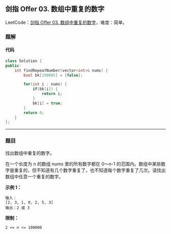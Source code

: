 ## 剑指 Offer 03. 数组中重复的数字

LeetCode：[剑指 Offer 03. 数组中重复的数字](https://leetcode.cn/problems/shu-zu-zhong-zhong-fu-de-shu-zi-lcof/)，难度：简单。

### 题解

#### 代码

```c++
class Solution {
public:
    int findRepeatNumber(vector<int>& nums) {
        bool bk[100005] = {false};

        for(int i : nums) {
            if(bk[i]) {
                return i;
            }
            bk[i] = true;
        }
        return 0;
    }
};
```



---



### 题目

找出数组中重复的数字。


在一个长度为 n 的数组 nums 里的所有数字都在 0～n-1 的范围内。数组中某些数字是重复的，但不知道有几个数字重复了，也不知道每个数字重复了几次。请找出数组中任意一个重复的数字。

**示例 1：**

```
输入：
[2, 3, 1, 0, 2, 5, 3]
输出：2 或 3 
```

 

**限制：**

`2 <= n <= 100000`


